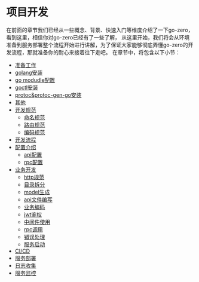 # 项目开发
在前面的章节我们已经从一些概念、背景、快速入门等维度介绍了一下go-zero，看到这里，相信你对go-zero已经有了一些了解，
从这里开始，我们将会从环境准备到服务部署整个流程开始进行讲解，为了保证大家能够彻底弄懂go-zero的开发流程，那就准备你的耐心来接着往下走吧。
在章节中，将包含以下小节：
* [准备工作](prepare.md)
* [golang安装](golang-install.md)
* [go modudle配置](gomod-config.md)
* [goctl安装](goctl-install.md)
* [protoc&protoc-gen-go安装](protoc-install.md)
* [其他](prepare-other.md)
* [开发规范](dev-specification.md)
  * [命名规范](naming-spec.md)
  * [路由规范](route-naming-spec.md)
  * [编码规范](coding-spec.md)
* [开发流程](dev-flow.md)
* [配置介绍](config-introduction.md)
  * [api配置](api-config.md)
  * [rpc配置](rpc-config.md)
* [业务开发](business-dev.md)
  * [http规范](http-rule.md)
  * [目录拆分](service-design.md)
  * [model生成](model-gen.md)
  * [api文件编写](api-coding.md)
  * [业务编码](business-coding.md)
  * [jwt鉴权](jwt.md)
  * [中间件使用](middleware.md)
  * [rpc调用](rpc-call.md)
  * [错误处理](error-handle.md)
  * [服务启动](service-start.md)
* [CI/CD](ci-cd.md)
* [服务部署](service-deployment.md)
* [日志收集](log-collection.md)
* [服务监控](service-monitor.md)
